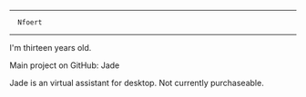 ------------------
      Nfoert
------------------

I'm thirteen years old.

Main project on GitHub: Jade

Jade is an virtual assistant for desktop. Not currently purchaseable.
